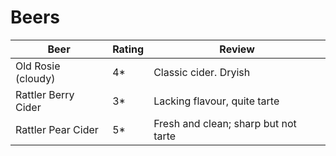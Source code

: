 # Beers

| Beer | Rating | Review |
| --- | --- | --- |
| Old Rosie (cloudy)  | 4*  | Classic cider.  Dryish |
| Rattler Berry Cider | 3*  | Lacking flavour, quite tarte |
| Rattler Pear Cider  | 5*  | Fresh and clean; sharp but not tarte |
